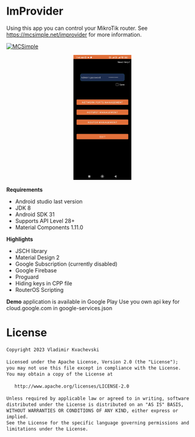 # ImProvider

Using this app you can control your MikroTik router. See https://mcsimple.net/improvider for more information.

[![MCSimple](https://img.shields.io/badge/MCSimple-ImProvider-brightgreen?logo=MCSimple&link=https%3A%2F%2Fmcsimple.net
)](https://mcsimple.net)

<p align="center"><img src="assets/improvider_main.jpg" width=30% height=30% /></p>

**Requirements**
- Android studio last version
- JDK 8
- Android SDK 31
- Supports API Level 28+
- Material Components 1.11.0

**Highlights**
- JSCH library
- Material Design 2
- Google Subscription (currently disabled)
- Google Firebase
- Proguard
- Hiding keys in CPP file
- RouterOS Scripting

**Demo** application is available in Google Play
Use you own api key for cloud.google.com in google-services.json


# License

    Copyright 2023 Vladimir Kvachevski

    Licensed under the Apache License, Version 2.0 (the "License");
    you may not use this file except in compliance with the License.
    You may obtain a copy of the License at

       http://www.apache.org/licenses/LICENSE-2.0

    Unless required by applicable law or agreed to in writing, software
    distributed under the License is distributed on an "AS IS" BASIS,
    WITHOUT WARRANTIES OR CONDITIONS OF ANY KIND, either express or implied.
    See the License for the specific language governing permissions and
    limitations under the License.
